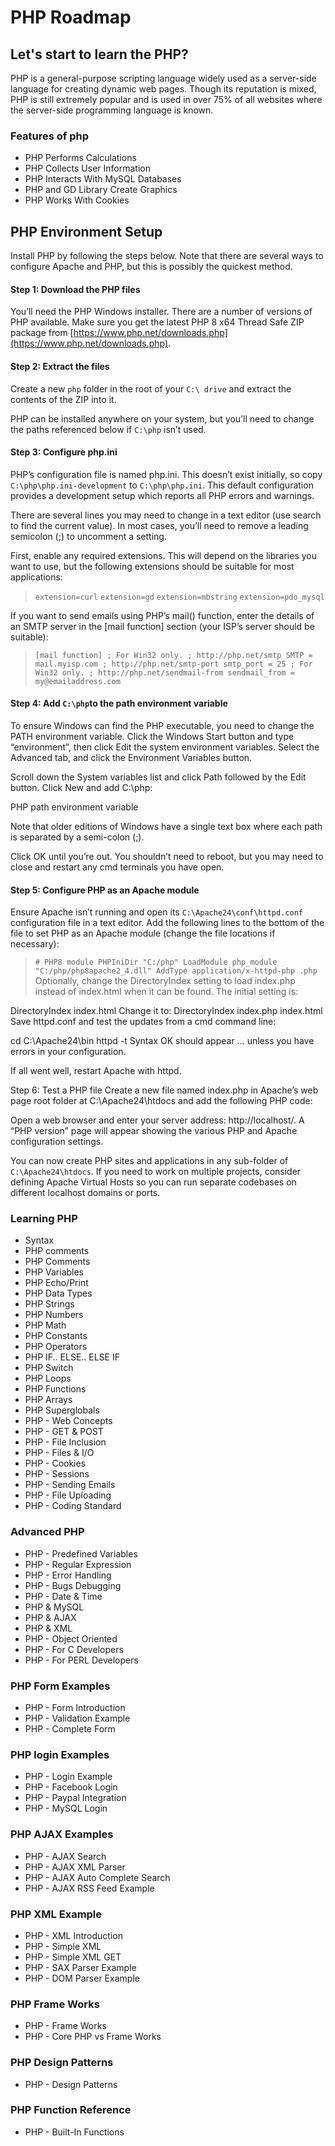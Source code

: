 
# PHP Roadmap

## Let's start to learn the PHP?

PHP is a general-purpose scripting language widely used as a server-side language for creating dynamic web pages. Though its reputation is mixed, PHP is still extremely popular and is used in over 75% of all websites where the server-side programming language is known.

### Features of php

- PHP Performs Calculations
- PHP Collects User Information
- PHP Interacts With MySQL Databases
- PHP and GD Library Create Graphics
- PHP Works With Cookies

## PHP Environment Setup

Install PHP by following the steps below. Note that there are several ways to configure Apache and PHP, but this is possibly the quickest method.

#### Step 1: Download the PHP files
You’ll need the PHP Windows installer. There are a number of versions of PHP available. Make sure you get the latest PHP 8 x64 Thread Safe ZIP package from [https://www.php.net/downloads.php](https://www.php.net/downloads.php).

#### Step 2: Extract the files
Create a new `php` folder in the root of your `C:\ drive` and extract the contents of the ZIP into it.

PHP can be installed anywhere on your system, but you’ll need to change the paths referenced below if `C:\php` isn’t used.

#### Step 3: Configure php.ini
PHP’s configuration file is named php.ini. This doesn’t exist initially, so copy `C:\php\php.ini-development` to `C:\php\php.ini`. This default configuration provides a development setup which reports all PHP errors and warnings.

There are several lines you may need to change in a text editor (use search to find the current value). In most cases, you’ll need to remove a leading semicolon (;) to uncomment a setting.

First, enable any required extensions. This will depend on the libraries you want to use, but the following extensions should be suitable for most applications:

>`extension=curl`
`extension=gd`
`extension=mbstring`
`extension=pdo_mysql`

If you want to send emails using PHP’s mail() function, enter the details of an SMTP server in the [mail function] section (your ISP’s server should be suitable):

>`[mail function]
; For Win32 only.
; http://php.net/smtp
SMTP = mail.myisp.com
; http://php.net/smtp-port
smtp_port = 25
; For Win32 only.
; http://php.net/sendmail-from
sendmail_from = my@emailaddress.com`
#### Step 4: Add `C:\php`to the path environment variable
To ensure Windows can find the PHP executable, you need to change the PATH environment variable. Click the Windows Start button and type “environment”, then click Edit the system environment variables. Select the Advanced tab, and click the Environment Variables button.

Scroll down the System variables list and click Path followed by the Edit button. Click New and add C:\php:

PHP path environment variable

Note that older editions of Windows have a single text box where each path is separated by a semi-colon (;).

Click OK until you’re out. You shouldn’t need to reboot, but you may need to close and restart any cmd terminals you have open.

#### Step 5: Configure PHP as an Apache module
Ensure Apache isn’t running and open its `C:\Apache24\conf\httpd.conf` configuration file in a text editor. Add the following lines to the bottom of the file to set PHP as an Apache module (change the file locations if necessary):

>`# PHP8 module
PHPIniDir "C:/php"
LoadModule php_module "C:/php/php8apache2_4.dll"
AddType application/x-httpd-php .php`
Optionally, change the DirectoryIndex setting to load index.php instead of index.html when it can be found. The initial setting is:

<IfModule dir_module>
    DirectoryIndex index.html
</IfModule>
Change it to:

<IfModule dir_module>
    DirectoryIndex index.php index.html
</IfModule>
Save httpd.conf and test the updates from a cmd command line:

cd C:\Apache24\bin
httpd -t
Syntax OK should appear … unless you have errors in your configuration.

If all went well, restart Apache with httpd.

Step 6: Test a PHP file
Create a new file named index.php in Apache’s web page root folder at C:\Apache24\htdocs and add the following PHP code:

<?php
phpinfo();
?>
Open a web browser and enter your server address: http://localhost/. A “PHP version” page will appear showing the various PHP and Apache configuration settings.

You can now create PHP sites and applications in any sub-folder of `C:\Apache24\htdocs`. If you need to work on multiple projects, consider defining Apache Virtual Hosts so you can run separate codebases on different localhost domains or ports.

### Learning  PHP 

* Syntax
* PHP comments
* PHP Comments
* PHP Variables
* PHP Echo/Print
* PHP Data Types
* PHP Strings
* PHP Numbers
* PHP Math
* PHP Constants
* PHP Operators
* PHP IF.. ELSE.. ELSE IF
* PHP Switch
* PHP Loops
* PHP Functions
* PHP Arrays
* PHP Superglobals
* PHP - Web Concepts
* PHP - GET & POST
* PHP - File Inclusion
* PHP - Files & I/O
* PHP - Cookies
* PHP - Sessions
* PHP - Sending Emails
* PHP - File Uploading
* PHP - Coding Standard
### Advanced PHP
* PHP - Predefined Variables
* PHP - Regular Expression
* PHP - Error Handling
* PHP - Bugs Debugging
* PHP - Date & Time
* PHP & MySQL
* PHP & AJAX
* PHP & XML
* PHP - Object Oriented
* PHP - For C Developers
* PHP - For PERL Developers
### PHP Form Examples
* PHP - Form Introduction
* PHP - Validation Example
* PHP - Complete Form
### PHP login Examples
* PHP - Login Example
* PHP - Facebook Login
* PHP - Paypal Integration
* PHP - MySQL Login
### PHP AJAX Examples
* PHP - AJAX Search
* PHP - AJAX XML Parser
* PHP - AJAX Auto Complete Search
* PHP - AJAX RSS Feed Example
### PHP XML Example
* PHP - XML Introduction
* PHP - Simple XML
* PHP - Simple XML GET
* PHP - SAX Parser Example
* PHP - DOM Parser Example
### PHP Frame Works
* PHP - Frame Works
* PHP - Core PHP vs Frame Works
### PHP Design Patterns
* PHP - Design Patterns
### PHP Function Reference
* PHP - Built-In Functions

